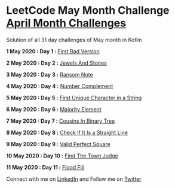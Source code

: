 # LeetCode May Month Challenge [April Month Challenges](https://github.com/manishandroid/LeetCode30DaysAprilChallenge)
Solution of  all  31 day challenges of May month in Kotlin 

**1 May 2020 : Day 1 :** [First Bad Version](/src/week1/FirstBadVersion.kt)

**2 May 2020 : Day 2 :** [Jewels And Stones](/src/week1/JewelsAndStones.kt)

**3 May 2020 : Day 3 :** [Ransom Note](/src/week1/RansomNote.kt)

**4 May 2020 : Day 4 :** [Number Complement](/src/week1/NumberComplement.kt)

**5 May 2020 : Day 5 :** [First Unique Character in a String](/src/week1/FirstUniqueCharacterInString.kt)

**6 May 2020 : Day 6 :** [Majority Element](/src/week1/MajorityElement.kt)

**7 May 2020 : Day 7 :** [Cousins In Binary Tree](/src/week1/CousinsInBinaryTree.kt)

**8 May 2020 : Day 8 :** [Check If It Is a Straight Line](/src/week2/CheckIfItStraightLine.kt)

**9 May 2020 : Day 9 :** [Valid Perfect Square](/src/week2/PerfectSquare.kt)

**10 May 2020 : Day 10 :** [Find The Town Judge](/src/week2/FindTheTownJudge.kt)

**11 May 2020 : Day 11 :** [Flood Fill](/src/week2/FloodFill.kt)





Connect with me on [LinkedIn](https://www.linkedin.com/in/manishandroidexpert/) and Follow me on [Twitter](https://twitter.com/manishandroid)

